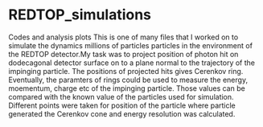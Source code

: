 # REDTOP_simulations
Codes and analysis plots
This is one of many files that I worked on to simulate the dynamics millions of particles particles in the environment of
the REDTOP detector.My task was to project position of photon hit on dodecagonal detector surface  on to a plane normal to the trajectory of the impinging particle. The positions of projected hits gives Cerenkov ring. Eventually, the paramters of rings could be used to measure the energy, moementum, charge etc of the impinging particle. Those values can be compared with the known value of the particles used for simulation. Different points were taken for position of the particle where particle generated the Cerenkov cone and energy resolution was calculated. 
